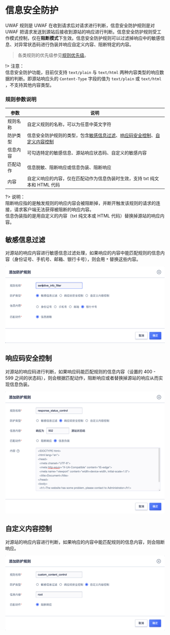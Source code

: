 # 信息安全防护

UWAF 规则是 UWAF 在收到请求后对请求进行判断，信息安全防护规则是对 UWAF 把请求发送到源站后接收到源站的响应进行判断。信息安全防护规则受工作模式控制，仅在**阻断模式**下生效。信息安全防护规则可以过滤掉响应中的敏感信息、对异常状态码进行伪装并响应自定义内容、阻断特定的内容。

> 各类规则的优先级参见[规则优先级](/uewaf/features/rule/mode?id=规则优先级)。

!> 注意：  
信息安全防护功能，目前仅支持 `text/plain` 与 `text/html` 两种内容类型的响应数据的判断。即源站响应头的 `Content-Type` 字段的值为 `text/plain` 或 `text/html` ，不支持其他内容类型。

### 规则参数说明

| 参数     | 说明                                                                                                                                                                                                                                                                |
| -------- | ------------------------------------------------------------------------------------------------------------------------------------------------------------------------------------------------------------------------------------------------------------------- |
| 规则名称 | 自定义规则的名称，可以为任意中英文字符                                                                                                                                                                                                                              |
| 防护类型 | 信息安全防护规则的类型，包含[敏感信息过滤](/uewaf/features/rule/information_security?id=敏感信息过滤)、[响应码安全控制](/uewaf/features/rule/information_security?id=响应码安全控制)、[自定义内容控制](/uewaf/features/rule/information_security?id=自定义内容控制) |
| 信息内容 | 可勾选特定的敏感信息、源站响应状态码、自定义的敏感内容                                                                                                                                                                                                              |
| 匹配动作 | 信息脱敏、阻断响应或信息伪装、阻断响应                                                                                                                                                                                                                              |
| 内容     | 自定义响应的内容，仅在匹配动作为信息伪装时生效，支持 txt 纯文本和 HTML 代码                                                                                                                                                                                         |

?> 说明：  
阻断响应指的是触发规则的响应内容会被阻断掉，并断开触发该规则的请求的连接，请求客户端无法获得被阻断的响应内容。  
信息伪装指的是用自定义的内容（txt 纯文本或 HTML 代码）替换掉源站的响应内容。

## 敏感信息过滤

对源站的响应内容进行敏感信息过滤处理，如果响应的内容中能匹配规则的信息内容（身份证号、手机号、邮箱、银行卡号），则会用 `*` 替换这些内容。

![](/images/information_security-add_sensitive_rule.png)

## 响应码安全控制

对源站的响应码进行判断，如果响应码能匹配规则的信息内容（设置的 400 - 599 之间的状态码），则会根据匹配动作，阻断响应或者替换掉源站的响应从而实现信息伪装。

![](/images/information_security-add_status_rule.png)

## 自定义内容控制

对源站的响应内容进行判断，如果响应的内容中能匹配规则的信息内容，则会阻断响应。

![](/images/information_security-add_custom_rule.png)
